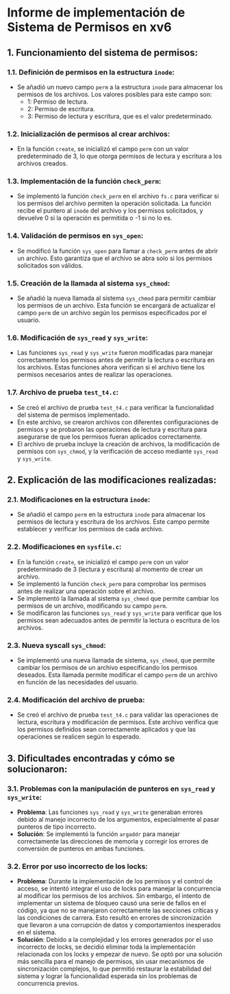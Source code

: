 # Informe de implementación de Sistema de Permisos en xv6

## 1. Funcionamiento del sistema de permisos:

### 1.1. Definición de permisos en la estructura `inode`:
- Se añadió un nuevo campo `perm` a la estructura `inode` para almacenar los permisos de los archivos. Los valores posibles para este campo son:
  - 1: Permiso de lectura.
  - 2: Permiso de escritura.
  - 3: Permiso de lectura y escritura, que es el valor predeterminado.

### 1.2. Inicialización de permisos al crear archivos:
- En la función `create`, se inicializó el campo `perm` con un valor predeterminado de 3, lo que otorga permisos de lectura y escritura a los archivos creados.

### 1.3. Implementación de la función `check_perm`:
- Se implementó la función `check_perm` en el archivo `fs.c` para verificar si los permisos del archivo permiten la operación solicitada. La función recibe el puntero al `inode` del archivo y los permisos solicitados, y devuelve 0 si la operación es permitida o -1 si no lo es.

### 1.4. Validación de permisos en `sys_open`:
- Se modificó la función `sys_open` para llamar a `check_perm` antes de abrir un archivo. Esto garantiza que el archivo se abra solo si los permisos solicitados son válidos.

### 1.5. Creación de la llamada al sistema `sys_chmod`:
- Se añadió la nueva llamada al sistema `sys_chmod` para permitir cambiar los permisos de un archivo. Esta función se encargará de actualizar el campo `perm` de un archivo según los permisos especificados por el usuario.

### 1.6. Modificación de `sys_read` y `sys_write`:
- Las funciones `sys_read` y `sys_write` fueron modificadas para manejar correctamente los permisos antes de permitir la lectura o escritura en los archivos. Estas funciones ahora verifican si el archivo tiene los permisos necesarios antes de realizar las operaciones.

### 1.7. Archivo de prueba `test_t4.c`:
- Se creó el archivo de prueba `test_t4.c` para verificar la funcionalidad del sistema de permisos implementado.
- En este archivo, se crearon archivos con diferentes configuraciones de permisos y se probaron las operaciones de lectura y escritura para asegurarse de que los permisos fueran aplicados correctamente.
- El archivo de prueba incluye la creación de archivos, la modificación de permisos con `sys_chmod`, y la verificación de acceso mediante `sys_read` y `sys_write`.

## 2. Explicación de las modificaciones realizadas:

### 2.1. Modificaciones en la estructura `inode`:
- Se añadió el campo `perm` en la estructura `inode` para almacenar los permisos de lectura y escritura de los archivos. Este campo permite establecer y verificar los permisos de cada archivo.

### 2.2. Modificaciones en `sysfile.c`:
- En la función `create`, se inicializó el campo `perm` con un valor predeterminado de 3 (lectura y escritura) al momento de crear un archivo.
- Se implementó la función `check_perm` para comprobar los permisos antes de realizar una operación sobre el archivo.
- Se implementó la llamada al sistema `sys_chmod` que permite cambiar los permisos de un archivo, modificando su campo `perm`.
- Se modificaron las funciones `sys_read` y `sys_write` para verificar que los permisos sean adecuados antes de permitir la lectura o escritura de los archivos.

### 2.3. Nueva syscall `sys_chmod`:
- Se implementó una nueva llamada de sistema, `sys_chmod`, que permite cambiar los permisos de un archivo especificando los permisos deseados. Esta llamada permite modificar el campo `perm` de un archivo en función de las necesidades del usuario.

### 2.4. Modificación del archivo de prueba:
- Se creó el archivo de prueba `test_t4.c` para validar las operaciones de lectura, escritura y modificación de permisos. Este archivo verifica que los permisos definidos sean correctamente aplicados y que las operaciones se realicen según lo esperado.

## 3. Dificultades encontradas y cómo se solucionaron:

### 3.1. Problemas con la manipulación de punteros en `sys_read` y `sys_write`:
- **Problema**: Las funciones `sys_read` y `sys_write` generaban errores debido al manejo incorrecto de los argumentos, especialmente al pasar punteros de tipo incorrecto.
- **Solución**: Se implementó la función `argaddr` para manejar correctamente las direcciones de memoria y corregir los errores de conversión de punteros en ambas funciones.

### 3.2. Error por uso incorrecto de los locks:
- **Problema**: Durante la implementación de los permisos y el control de acceso, se intentó integrar el uso de locks para manejar la concurrencia al modificar los permisos de los archivos. Sin embargo, el intento de implementar un sistema de bloqueo causó una serie de fallos en el código, ya que no se manejaron correctamente las secciones críticas y las condiciones de carrera. Esto resultó en errores de sincronización que llevaron a una corrupción de datos y comportamientos inesperados en el sistema.
- **Solución**: Debido a la complejidad y los errores generados por el uso incorrecto de locks, se decidió eliminar toda la implementación relacionada con los locks y empezar de nuevo. Se optó por una solución más sencilla para el manejo de permisos, sin usar mecanismos de sincronización complejos, lo que permitió restaurar la estabilidad del sistema y lograr la funcionalidad esperada sin los problemas de concurrencia previos.
